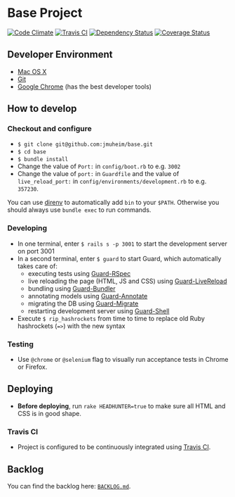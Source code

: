 # Base Project

[![Code Climate](https://codeclimate.com/github/jmuheim/base.png)](https://codeclimate.com/github/jmuheim/base)
[![Travis CI](https://api.travis-ci.org/jmuheim/base.png)](https://travis-ci.org/jmuheim/base)
[![Dependency Status](https://gemnasium.com/jmuheim/base.png)](https://gemnasium.com/jmuheim/base)
[![Coverage Status](https://coveralls.io/repos/jmuheim/base/badge.png)](https://coveralls.io/r/jmuheim/base)

## Developer Environment

- [Mac OS X](http://www.apple.com/osx/)
- [Git](http://git-scm.com/)
- [Google Chrome](https://www.google.com/intl/en/chrome/browser/) (has the best developer tools)

## How to develop

### Checkout and configure

- `$ git clone git@github.com:jmuheim/base.git`
- `$ cd base`
- `$ bundle install`
- Change the value of `Port:` in `config/boot.rb` to e.g. `3002`
- Change the value of `port:` in `Guardfile` and the value of `live_reload_port:` in `config/environments/development.rb` to e.g. `357230`.

You can use [direnv](https://github.com/zimbatm/direnv) to automatically add `bin` to your `$PATH`. Otherwise you should always use `bundle exec` to run commands.

### Developing

- In one terminal, enter `$ rails s -p 3001` to start the development server on port 3001
- In a second terminal, enter `$ guard` to start Guard, which automatically takes care of:
  - executing tests using [Guard-RSpec](https://github.com/guard/guard-rspec)
  - live reloading the page (HTML, JS and CSS) using [Guard-LiveReload](https://github.com/guard/guard-livereload)
  - bundling using [Guard-Bundler](https://github.com/guard/guard-bundler)
  - annotating models using [Guard-Annotate](https://github.com/cpjolicoeur/guard-annotate)
  - migrating the DB using [Guard-Migrate](https://github.com/glanotte/guard-migrate)
  - restarting development server using [Guard-Shell](https://github.com/hawx/guard-shell)
- Execute `$ rip_hashrockets` from time to time to replace old Ruby hashrockets (`=>`) with the new syntax

### Testing

- Use `@chrome` or `@selenium` flag to visually run acceptance tests in Chrome or Firefox.

## Deploying

- **Before deploying**, run `rake HEADHUNTER=true` to make sure all HTML and CSS is in good shape.

### Travis CI

- Project is configured to be continuously integrated using [Travis CI](https://travis-ci.org/jmuheim/base).

## Backlog

You can find the backlog here: [`BACKLOG.md`](./BACKLOG.md).
